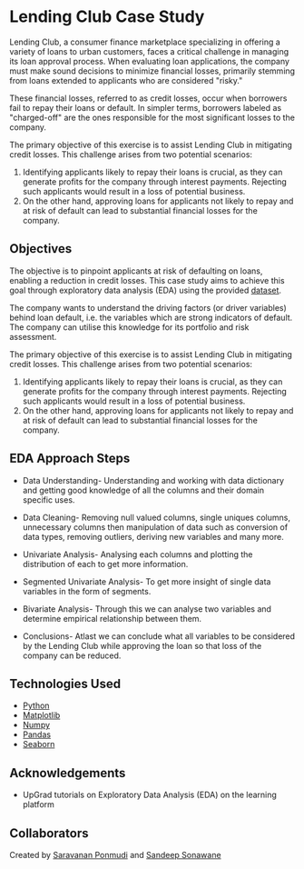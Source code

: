 # Lending Club Case Study

Lending Club, a consumer finance marketplace specializing in offering a variety of loans to urban customers, faces a critical challenge in managing its loan approval process. When evaluating loan applications, the company must make sound decisions to minimize financial losses, primarily stemming from loans extended to applicants who are considered "risky."

These financial losses, referred to as credit losses, occur when borrowers fail to repay their loans or default. In simpler terms, borrowers labeled as "charged-off" are the ones responsible for the most significant losses to the company.

The primary objective of this exercise is to assist Lending Club in mitigating credit losses. This challenge arises from two potential scenarios:

1. Identifying applicants likely to repay their loans is crucial, as they can generate profits for the company through interest payments. Rejecting such applicants would result in a loss of potential business.
2. On the other hand, approving loans for applicants not likely to repay and at risk of default can lead to substantial financial losses for the company.

## Objectives

The objective is to pinpoint applicants at risk of defaulting on loans, enabling a reduction in credit losses. This case study aims to achieve this goal through exploratory data analysis (EDA) using the provided [dataset](./loan.csv).

The company wants to understand the driving factors (or driver variables) behind loan default, i.e. the variables which are strong indicators of default. The company can utilise this knowledge for its portfolio and risk assessment.

The primary objective of this exercise is to assist Lending Club in mitigating credit losses. This challenge arises from two potential scenarios:

1. Identifying applicants likely to repay their loans is crucial, as they can generate profits for the company through interest payments. Rejecting such applicants would result in a loss of potential business.
2. On the other hand, approving loans for applicants not likely to repay and at risk of default can lead to substantial financial losses for the company.

## EDA Approach Steps

- Data Understanding-
Understanding and working with data dictionary and getting good knowledge of all the columns and their domain specific uses.

- Data Cleaning-
Removing null valued columns, single uniques columns, unnecessary columns then manipulation of data such as conversion of data types, removing outliers, deriving new variables and many more.

- Univariate Analysis-
Analysing each columns and plotting the distribution of each to get more information.

- Segmented Univariate Analysis-
To get more insight of single data variables in the form of segments.

- Bivariate Analysis-
Through this we can analyse two variables and determine empirical relationship between them.

- Conclusions-
Atlast we can conclude what all variables to be considered by the Lending Club while approving the loan so that loss of the company can be reduced.

## Technologies Used

- [Python](https://www.python.org/) 
- [Matplotlib](https://matplotlib.org/)  
- [Numpy](https://numpy.org/)  
- [Pandas](https://pandas.pydata.org/)  
- [Seaborn](https://seaborn.pydata.org/)  



## Acknowledgements

- UpGrad tutorials on Exploratory Data Analysis (EDA) on the learning platform

## Collaborators

Created by [Saravanan Ponmudi](https://github.com/spbvana) and [Sandeep Sonawane](https://github.com/sonawanesg)